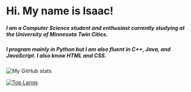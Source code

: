 # Hi. My name is Isaac! #

##### I am a Computer Science student and enthusiast currently studying at the University of Minnesota Twin Cities.
##### I program mainly in Python but I am also fluent in C++, Java, and JavaScript. I also know HTML and CSS.
![My GitHub stats](https://github-readme-stats.vercel.app/api?username=isaac-berlin&show_icons=true&theme=radical)

[![Top Langs](https://github-readme-stats.vercel.app/api/top-langs/?username=isaac-berlin)](https://github.com/anuraghazra/github-readme-stats)
